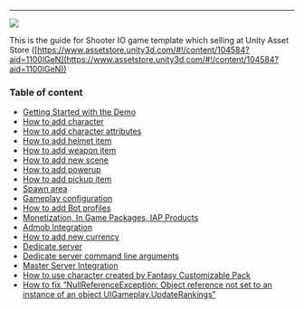 * * *

![](https://cdn-images-1.medium.com/max/800/1*y9GWNOJQ4UhK7WweZE1lpw.png)

This is the guide for Shooter IO game template which selling at Unity Asset Store ([https://www.assetstore.unity3d.com/#!/content/104584?aid=1100lGeN](https://www.assetstore.unity3d.com/#!/content/104584?aid=1100lGeN))

### Table of content

*   [Getting Started with the Demo](pages/001-_Shooter-IO---getting-started-with-the-demo)
*   [How to add character](pages/002-_Shooter-IO---how-to-add-character)
*   [How to add character attributes](pages/003-_Shooter-IO---how-to-add-character-attributes)
*   [How to add helmet item](pages/004-_Shooter-IO---how-to-add-helmet-item)
*   [How to add weapon item](pages/005-_Shooter-IO---how-to-add-weapon-item)
*   [How to add new scene](pages/006-_Shooter-IO---How-to-add-new-scene)
*   [How to add powerup](pages/007-_Shooter-IO---how-to-add-powerup)
*   [How to add pickup item](pages/008-_Shooter-IO---how-to-add-pickup-item)
*   [Spawn area](pages/009-_Shooter-IO---spawn-area)
*   [Gameplay configuration](pages/010-_Shooter-IO---gameplay-configuration)
*   [How to add Bot profiles](pages/011-_Shooter-IO---how-to-add-bot-profiles)
*   [Monetization, In Game Packages, IAP Products](pages/012-_Shooter-IO---Monetization--In-Game-Packages--IAP-Products)
*   [Admob Integration](pages/013-_How-to-integrate-Admob-to-Battle-IO---Shooter-IO---Bomber-I)
*   [How to add new currency](pages/014-_How-to-add-new-currency-for-BATTLE-IO--BOMBER-IO--SHOOTER-IO)
*   [Dedicate server](pages/015-_Shooter-IO---dedicate-server)
*   [Dedicate server command line arguments](pages/016-_BATTLE-IO--BOMBER-IO--SHOOTER-IO---Dedication-Command-Line-Arguments)
*   [Master Server Integration](pages/017-_BATTLE-IO--BOMBER-IO--SHOOTER-IO---Master-Server-Integration)
*   [How to use character created by Fantasy Customizable Pack](pages/018-_Fantasy-Customizable-Pack---How-to-create-character-for-BATTLE-IO--BOMBER-IO--SHOOTER-IO)
*   [How to fix “NullReferenceException: Object reference not set to an instance of an object UIGameplay.UpdateRankings”](pages/019-_How-to-fix--NullReferenceException--Object-reference-not-set-to-an-instance-of-an-object-)